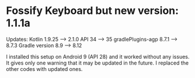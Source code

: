 # Fossify Keyboard but new version: 1.1.1a

Updates:
Kotlin 1.9.25 --> 2.1.0
API 34 --> 35
gradlePlugins-agp 8.7.1 --> 8.7.3
Gradle version 8.9 --> 8.12

I installed this setup on Android 9 (API 28) and it worked without any issues. It gives only one warning that it may be updated in the future. I replaced the other codes with updated ones.
